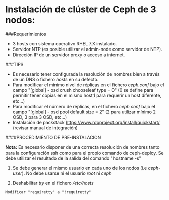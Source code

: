 # Instalación de clúster de Ceph de 3 nodos:

###Requerimientos

- 3 hosts con sistema operativo RHEL 7.X instalado.
- Servidor NTP (es posible utilizar el admin-node como servidor de NTP).
- Dirección IP de un servidor proxy o acceso a internet.

###TIPS

* Es necesario tener configurada la resolución de nombres bien a través de un DNS o fichero _hosts_ en su defecto.
* Para modificar el mínimo nivel de réplicas en el fichero _ceph.conf_ bajo el campo "[global] - osd crush chooseleaf type = 0" (0 se define para permitir tener copias en el mismo host,1 para requerir un host diferente, etc...)
* Para modificar el número de réplicas, en el fichero _ceph.conf_ bajo el campo "[global] - osd pool default size = 2" (2 para utilizar mínimo 2 OSD, 3 para 3 OSD, etc...)
* Instalación de packstack https://www.rdoproject.org/install/quickstart/ (revisar manual de integración)

####PROCEDIMIENTO DE PRE-INSTALACION

**Nota:** Es necesario disponer de una correcta resolución de nombres tanto para la configuración ssh como para el propio comando de ceph-deploy. Se debe utilizar el resultado de la salida del comando "hostname -s"

1) Se debe generar el mismo usuario en cada uno de los nodos (i.e _ceph-user_). No debe usarse ni el usuario _root_ ni _ceph_

2) Deshabilitar _tty_ en el fichero _/etc/hosts_ 

```
Modificar "requiretty" a "!requiretty"
```

